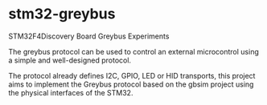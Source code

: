 # stm32-greybus

STM32F4Discovery Board Greybus Experiments

The greybus protocol can be used to control an external microcontrol using a simple and well-designed protocol.

The protocol already defines I2C, GPIO, LED or HID transports, this project aims to implement the Greybus protocol based on the gbsim project using the physical interfaces of the STM32.
